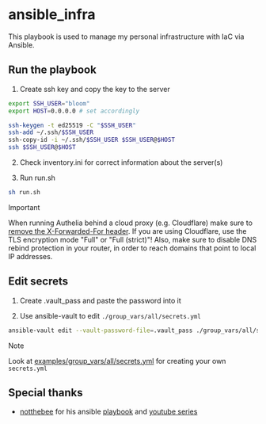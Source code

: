 # ansible_infra

This playbook is used to manage my personal infrastructure with IaC via Ansible.

## Run the playbook

1. Create ssh key and copy the key to the server
```bash
export SSH_USER="bloom"
export HOST=0.0.0.0 # set accordingly

ssh-keygen -t ed25519 -C "$SSH_USER"
ssh-add ~/.ssh/$SSH_USER
ssh-copy-id -i ~/.ssh/$SSH_USER $SSH_USER@$HOST
ssh $SSH_USER@$HOST
```

2. Check inventory.ini for correct information about the server(s)

3. Run run.sh
```bash
sh run.sh
```

> [!IMPORTANT]
> When running Authelia behind a cloud proxy (e.g. Cloudflare) make sure to [remove the X-Forwarded-For header](https://www.authelia.com/integration/proxies/forwarded-headers/).
> If you are using Cloudflare, use the TLS encryption mode "Full" or "Full (strict)"!
> Also, make sure to disable DNS rebind protection in your router, in order to reach domains that point to local IP addresses.

## Edit secrets

1. Create .vault_pass and paste the password into it


2. Use ansible-vault to edit `./group_vars/all/secrets.yml`
```bash
ansible-vault edit --vault-password-file=.vault_pass ./group_vars/all/secrets.yml
```

> [!NOTE]
> Look at [examples/group_vars/all/secrets.yml](https://github.com/blccming/ansible_infra/blob/master/examples/group_vars/all/secrets.yml) for creating your own `secrets.yml`

## Special thanks

- [notthebee](https://github.com/notthebee) for his ansible [playbook](https://github.com/notthebee/infra) and [youtube series](https://yewtu.be/playlist?list=PLkxWXio1KmRoZd88WbrnSnQM5MJY5PjH2)
